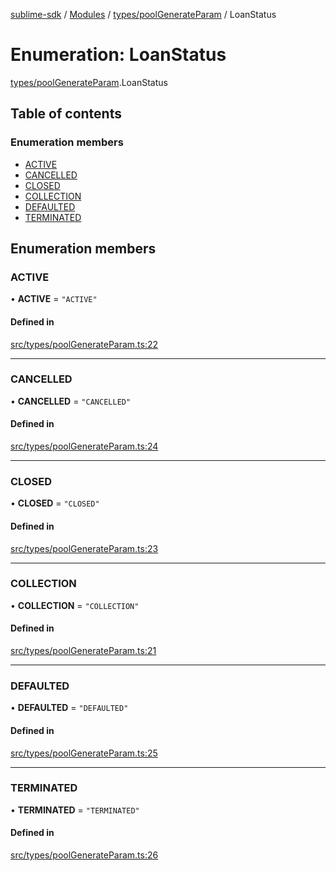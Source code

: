 [sublime-sdk](../README.md) / [Modules](../modules.md) / [types/poolGenerateParam](../modules/types_poolGenerateParam.md) / LoanStatus

# Enumeration: LoanStatus

[types/poolGenerateParam](../modules/types_poolGenerateParam.md).LoanStatus

## Table of contents

### Enumeration members

- [ACTIVE](types_poolGenerateParam.LoanStatus.md#active)
- [CANCELLED](types_poolGenerateParam.LoanStatus.md#cancelled)
- [CLOSED](types_poolGenerateParam.LoanStatus.md#closed)
- [COLLECTION](types_poolGenerateParam.LoanStatus.md#collection)
- [DEFAULTED](types_poolGenerateParam.LoanStatus.md#defaulted)
- [TERMINATED](types_poolGenerateParam.LoanStatus.md#terminated)

## Enumeration members

### ACTIVE

• **ACTIVE** = `"ACTIVE"`

#### Defined in

[src/types/poolGenerateParam.ts:22](https://github.com/sublime-finance/sublime-sdk/blob/e0a8c27/src/types/poolGenerateParam.ts#L22)

___

### CANCELLED

• **CANCELLED** = `"CANCELLED"`

#### Defined in

[src/types/poolGenerateParam.ts:24](https://github.com/sublime-finance/sublime-sdk/blob/e0a8c27/src/types/poolGenerateParam.ts#L24)

___

### CLOSED

• **CLOSED** = `"CLOSED"`

#### Defined in

[src/types/poolGenerateParam.ts:23](https://github.com/sublime-finance/sublime-sdk/blob/e0a8c27/src/types/poolGenerateParam.ts#L23)

___

### COLLECTION

• **COLLECTION** = `"COLLECTION"`

#### Defined in

[src/types/poolGenerateParam.ts:21](https://github.com/sublime-finance/sublime-sdk/blob/e0a8c27/src/types/poolGenerateParam.ts#L21)

___

### DEFAULTED

• **DEFAULTED** = `"DEFAULTED"`

#### Defined in

[src/types/poolGenerateParam.ts:25](https://github.com/sublime-finance/sublime-sdk/blob/e0a8c27/src/types/poolGenerateParam.ts#L25)

___

### TERMINATED

• **TERMINATED** = `"TERMINATED"`

#### Defined in

[src/types/poolGenerateParam.ts:26](https://github.com/sublime-finance/sublime-sdk/blob/e0a8c27/src/types/poolGenerateParam.ts#L26)
